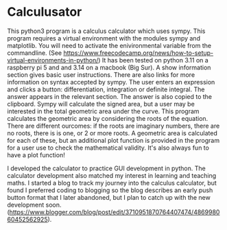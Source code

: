 # Calculusator
This python3 program is a calculus calculator which uses sympy.
This program requires a virtual environment with the modules sympy and matplotlib.
You will need to activate the enivironmental variable from the commandline.
(See https://www.freecodecamp.org/news/how-to-setup-virtual-environments-in-python/)
It has been tested on python 3.11 on a raspberry pi 5 and and 3.14 on a macbook (Big Sur).
A show information section gives basic user instructions. There are also links for more information on syntax accepted by sympy. 
The user enters an expression and clicks a button: differentiation, integration or definite integral. The answer appears in the relevant section. The answer is also copied to the clipboard. 
Sympy will calculate the signed area, but a user may be interested in the total geometric area under the curve.  This program calculates the geometric area by considering the roots of the equation. There are different ourcomes:  if the roots are imaginary numbers, there are no roots, there is is one, or 2 or more roots. A geometric area is calculated for each of these, but an additional plot function is provided in the program for a user use to check the  mathematical validity. It's also always fun to have a plot function!

I developed the calculator to practice GUI development in python. The calculator development also matched my interest in learning and teaching maths. I started a blog to track my journey into the calculus calculator, but found I preferred coding to blogging  so the blog describes an early push button format that I later abandoned, but I plan to catch up with the new development soon. (https://www.blogger.com/blog/post/edit/3710951870764407474/486998060452562925). 

